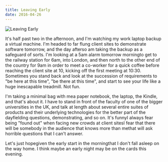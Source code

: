 ```yaml
---
title: Leaving Early
date: 2016-04-26
---
```


![Leaving Early](https://source.unsplash.com/Pll7AP6NFpY/1600x900)

It's half past two in the afternoon, and I'm watching my work laptop backup a virtual machine. I'm headed to far flung client sites to demonstrate software tomorrow, and the day afterso am taking the backup as a safeguard of sorts. I'm looking at a 5am alarm tomorrow morningto get to the railway station for 6am, into London, and then north to the other end of the country for 9am in order to meet a co-worker for a quick coffee before reaching the client site at 10, kicking off the first meeting at 10:30. Sometimes you stand back and look at the succession of requirements to "be here at this time", "be there at this time", and start to see your life like a huge inescapable treadmill. Not fun.

I'm taking a minimal bag with mea paper notebook, the laptop, the Kindle, and that's about it. I have to stand in front of the faculty of one of the bigger universities in the UK, and talk at length about several entire suites of products and their underlying technologies for the better part of the dayfielding questions, demonstrating, and so on. It's funnyI always fear being "found out" when facing new crowds at client sitesI fear that there will be somebody in the audience that knows more than methat will ask horrible questions that I can't answer.

Let's just hopegiven the early start in the morningthat I don't fall asleep on the way home. I think maybe an early night may be on the cards this evening.